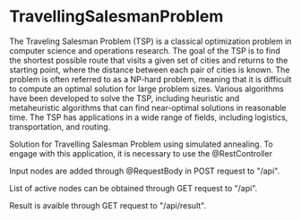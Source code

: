 # TravellingSalesmanProblem

The Traveling Salesman Problem (TSP) is a classical optimization problem in computer science and operations research.
The goal of the TSP is to find the shortest possible route that visits a given set of cities and returns to the starting point, where the distance between each pair of cities is known.
The problem is often referred to as a NP-hard problem, meaning that it is difficult to compute an optimal solution for large problem sizes. 
Various algorithms have been developed to solve the TSP, including heuristic and metaheuristic algorithms that can find near-optimal solutions in reasonable time. 
The TSP has applications in a wide range of fields, including logistics, transportation, and routing.

Solution for Travelling Salesman Problem using simulated annealing.
To engage with this application, it is necessary to use the @RestController

Input nodes are added through @RequestBody in POST request to "/api".

List of active nodes can be obtained through GET request to "/api".

Result is avaible through GET request to "/api/result".
